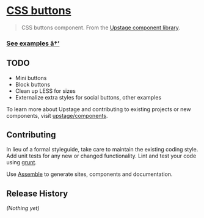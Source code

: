 # [CSS buttons](https://github.com/upstage/css-buttons)

> CSS buttons component. From the [Upstage component library][components].

### [See examples â†’](http://upstage.github.io/css-buttons/)


## TODO

* Mini buttons
* Block buttons
* Clean up LESS for sizes
* Externalize extra styles for social buttons, other examples


To learn more about Upstage and contributing to existing projects or new components, visit [upstage/components][components].

## Contributing
In lieu of a formal styleguide, take care to maintain the existing coding style. Add unit tests for any new or changed functionality. Lint and test your code using [grunt][].

Use [Assemble](https://github.com/assemble/assemble) to generate sites, components and documentation.

## Release History
_(Nothing yet)_


[grunt]: http://gruntjs.com
[components]: https://github.com/upstage/components